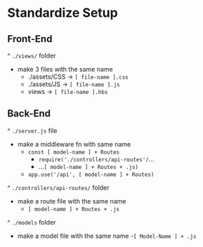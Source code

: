 # Standardize Setup

## Front-End

^ `./views/` folder
- make 3 files with the same name
    - ./assets/CSS → `[ file-name ].css`
    - ./assets/JS → `[ file-name ].js`
    - views → `[ file-name ].hbs`

## Back-End

^ `./server.js` file
- make a middleware fn with same name
    - `const [ model-name ] + Routes`
        - `require('./controllers/api-routes'/`...
        - ...`[ model-name ] + Routes + .js)`
    - `app.use('/api', [ model-name ] + Routes)`

^ `./controllers/api-routes/` folder
- make a route file with the same name
    - `[ model-name ] + Routes + .js`

^ `./models` folder
- make a model file with the same name
    -`[ Model-Name ] + .js`